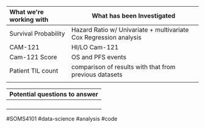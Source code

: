 
| What we're working with | What has been Investigated                                        |
|:----------------------- | ----------------------------------------------------------------- |
| Survival Probability    | Hazard Ratio w/ Univariate + multivariate Cox Regression analysis |
| CAM-121                 | HI/LO Cam-121                                                     |
| Cam-121 Score           | OS and PFS events                                                 |
| Patient TIL count       | comparison of results with that from previous datasets            |
|                         |                                                                   |


| Potential questions to answer |
| ---- |
|  |
|  |
|  |
|  |

#SOMS4101 #data-science #analysis #code 